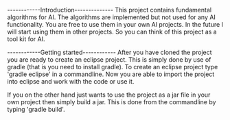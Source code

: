 ------------Introduction--------------
This project contains fundamental algorithms for AI. The algorithms are implemented but not used for any AI functionality. You are
free to use them in your own AI projects. In the future I will start using them in other projects.
So you can think of this project as a tool kit for AI.

------------Getting started------------
After you have cloned the project you are ready to create an eclipse project. This is simply done by use of gradle (that is you need to install gradle). To create an eclipse project type 'gradle eclipse' in a commandline. Now you are able to import the project into eclipse and work with the code or use it.

If you on the other hand just wants to use the project as a jar file in your own project then simply build a jar. This is done from the commandline by typing 'gradle build'. 